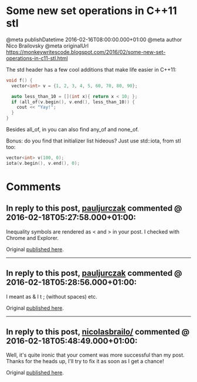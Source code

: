 # Some new set operations in C++11 stl

@meta publishDatetime 2016-02-16T08:00:00.000+01:00
@meta author Nico Brailovsky
@meta originalUrl https://monkeywritescode.blogspot.com/2016/02/some-new-set-operations-in-c11-stl.html

The std header has a few cool additions that make life easier in C++11:

```c++
void f() {
  vector<int> v = {1, 2, 3, 4, 5, 60, 70, 80, 90};

  auto less_than_10 = [](int x){ return x < 10; };
  if (all_of(v.begin(), v.end(), less_than_10)) {
    cout << "Yay!";
  }
}
```

Besides all\_of, in you can also find any\_of and none\_of.

Bonus: do you find that initializer list hideous? Just use std::iota, from stl too:

```c++
vector<int> v(100, 0);
iota(v.begin(), v.end(), 0);
```


# Comments

## In reply to this post, [pauljurczak](md_blog/youfoundadeadlink.md) commented @ 2016-02-18T05:27:58.000+01:00:

Inequality symbols are rendered as < and > in your post. I checked with Chrome and Explorer.

Original [published here](md_blog/2016/0216_SomenewsetoperationsinC11stl.md).

---
## In reply to this post, [pauljurczak](md_blog/youfoundadeadlink.md) commented @ 2016-02-18T05:28:56.000+01:00:

I meant as & l t ; (without spaces) etc.

Original [published here](md_blog/2016/0216_SomenewsetoperationsinC11stl.md).

---
## In reply to this post, [nicolasbrailo/](md_blog/aboutme.md) commented @ 2016-02-18T05:48:49.000+01:00:

Well, it's quite ironic that your coment was more successful than my post. Thanks for the heads up, I'll try to fix it as soon as I get a chance!

Original [published here](md_blog/2016/0216_SomenewsetoperationsinC11stl.md).
